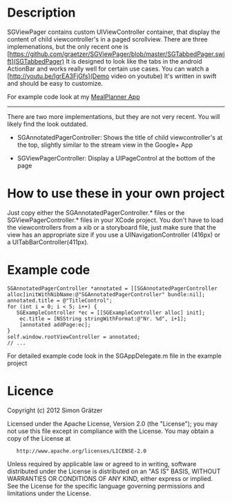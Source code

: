 # Description #
SGViewPager contains custom UIViewController container, that display the content of child viewcontroller's in a paged scrollview.
There are three implemenations, but the only recent one is [https://github.com/graetzer/SGViewPager/blob/master/SGTabbedPager.swift](SGTabbedPager)
It is designed to look like the tabs in the android ActionBar and works really well for certain use cases.
You can watch a [http://youtu.be/IgrEA3FjGfs](Demo video on youtube)
It's written in swift and should be easy to customize.

For example code look at my [MealPlanner App](https://github.com/graetzer/iOS-MensaPlanner)

-------------------------

There are two more implementations, but they are not very recent. You will likely find the look outdated.
-  SGAnnotatedPagerController: Shows the title of child viewcontroller's at the top, slightly similar to the stream view in the Google+ App

-  SGViewPagerController: Display a UIPageControl at the bottom of the page

# How to use these in your own project #
Just copy either the SGAnnotatedPagerController.* files or the SGViewPagerController.* files in your XCode project.
You don't have to load the viewcontrollers from a xib or a storyboard file, just make sure that the view
has an appropriate size if you use a UINavigationController (416px) or a UITabBarController(411px).

# Example code #
	SGAnnotatedPagerController *annotated = [[SGAnnotatedPagerController alloc]initWithNibName:@"SGAnnotatedPagerController" bundle:nil];
	annotated.title = @"TitleControl";
	for (int i = 0; i < 5; i++) {
 	   SGExampleController *ec = [[SGExampleController alloc] init];
	    ec.title = [NSString stringWithFormat:@"Nr. %d", i+1];
	    [annotated addPage:ec];
	}
	self.window.rootViewController = annotated;
	// ...


For detailed example code look in the SGAppDelegate.m file in the example project

# Licence #
Copyright (c) 2012 Simon Grätzer

   Licensed under the Apache License, Version 2.0 (the "License");
   you may not use this file except in compliance with the License.
   You may obtain a copy of the License at

       http://www.apache.org/licenses/LICENSE-2.0

   Unless required by applicable law or agreed to in writing, software
   distributed under the License is distributed on an "AS IS" BASIS,
   WITHOUT WARRANTIES OR CONDITIONS OF ANY KIND, either express or implied.
   See the License for the specific language governing permissions and
   limitations under the License.
